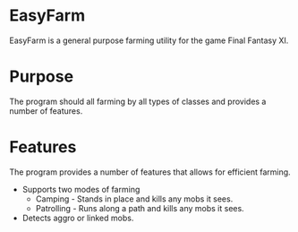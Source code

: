 # EasyFarm
EasyFarm is a general purpose farming utility for the game Final Fantasy XI. 

# Purpose
The program should all farming by all types of classes and provides a number of features. 

# Features
The program provides a number of features that allows for efficient farming. 

* Supports two modes of farming
  * Camping - Stands in place and kills any mobs it sees.
  * Patrolling - Runs along a path and kills any mobs it sees. 
* Detects aggro or linked mobs. 



